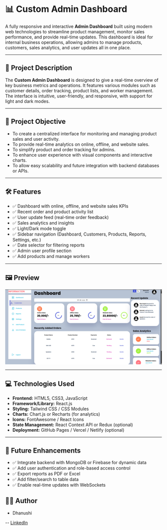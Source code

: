 # 📊 Custom Admin Dashboard

A fully responsive and interactive **Admin Dashboard** built using modern web technologies to streamline product management, monitor sales performance, and provide real-time updates. This dashboard is ideal for internal business operations, allowing admins to manage products, customers, sales analytics, and user updates all in one place.

---

## 🚀 Project Description

The **Custom Admin Dashboard** is designed to give a real-time overview of key business metrics and operations. It features various modules such as customer details, order tracking, product lists, and worker management. The interface is intuitive, user-friendly, and responsive, with support for light and dark modes.

---

## 🎯 Project Objective

- To create a centralized interface for monitoring and managing product sales and user activity.
- To provide real-time analytics on online, offline, and website sales.
- To simplify product and order tracking for admins.
- To enhance user experience with visual components and interactive charts.
- To allow easy scalability and future integration with backend databases or APIs.

---

## 🛠️ Features

- ✅ Dashboard with online, offline, and website sales KPIs
- ✅ Recent order and product activity list
- ✅ User update feed (real-time order feedback)
- ✅ Sales analytics and insights
- ✅ Light/Dark mode toggle
- ✅ Sidebar navigation (Dashboard, Customers, Products, Reports, Settings, etc.)
- ✅ Date selector for filtering reports
- ✅ Admin user profile section
- ✅ Add products and manage workers

---

## 🖼️ Preview

![Dashboard Preview](./dashboard.png)

---

## 💻 Technologies Used

- **Frontend:** HTML5, CSS3, JavaScript
- **Framework/Library:** React.js
- **Styling:** Tailwind CSS / CSS Modules
- **Charts:** Chart.js or Recharts (for analytics)
- **Icons:** FontAwesome / React Icons
- **State Management:** React Context API or Redux (optional)
- **Deployment:** GitHub Pages / Vercel / Netlify (optional)

---

## 🔮 Future Enhancements

- ✅ Integrate backend with MongoDB or Firebase for dynamic data
- ✅ Add user authentication and role-based access control
- ✅ Export reports as PDF or Excel
- ✅ Add filter/search to table data
- ✅ Enable real-time updates with WebSockets



## 👩‍💻 Author

- Dhanushi

-- [LinkedIn](https://www.linkedin.com/in/dhanushi-gupta-b3b397215/)



